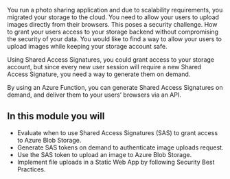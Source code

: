 You run a photo sharing application and due to scalability requirements, you migrated your storage to the cloud. You need to allow your users to upload images directly from their browsers. This poses a security challenge. How to grant your users access to your storage backend without compromising the security of your data. You would like to find a way to allow your users to upload images while keeping your storage account safe.

Using Shared Access Signatures, you could grant access to your storage account, but since every new user session will require a new Shared Access Signature, you need a way to generate them on demand.

By using an Azure Function, you can generate Shared Access Signatures on demand, and deliver them to your users’ browsers via an API.

## In this module you will

- Evaluate when to use Shared Access Signatures (SAS) to grant access to Azure Blob Storage.
- Generate SAS tokens on demand to authenticate image uploads request.
- Use the SAS token to upload an image to Azure Blob Storage.
- Implement file uploads in a Static Web App by following Security Best Practices.
